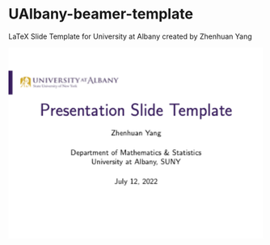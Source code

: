 # UAlbany-beamer-template

LaTeX Slide Template for University at Albany created by Zhenhuan Yang

<img src="titlepage.png" width="600">
